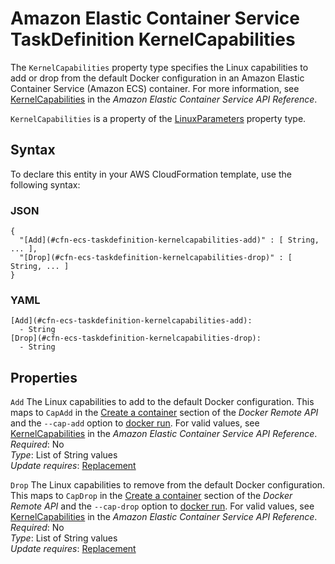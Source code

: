 # Amazon Elastic Container Service TaskDefinition KernelCapabilities<a name="aws-properties-ecs-taskdefinition-kernelcapabilities"></a>

<a name="aws-properties-ecs-taskdefinition-kernelcapabilities-description"></a>The `KernelCapabilities` property type specifies the Linux capabilities to add or drop from the default Docker configuration in an Amazon Elastic Container Service \(Amazon ECS\) container\. For more information, see [ KernelCapabilities](https://docs.aws.amazon.com/AmazonECS/latest/APIReference/API_KernelCapabilities.html) in the *Amazon Elastic Container Service API Reference*\.

<a name="aws-properties-ecs-taskdefinition-kernelcapabilities-inheritance"></a> `KernelCapabilities` is a property of the [LinuxParameters](aws-properties-ecs-taskdefinition-linuxparameters.md) property type\.

## Syntax<a name="aws-properties-ecs-taskdefinition-kernelcapabilities-syntax"></a>

To declare this entity in your AWS CloudFormation template, use the following syntax:

### JSON<a name="aws-properties-ecs-taskdefinition-kernelcapabilities-syntax.json"></a>

```
{
  "[Add](#cfn-ecs-taskdefinition-kernelcapabilities-add)" : [ String, ... ],
  "[Drop](#cfn-ecs-taskdefinition-kernelcapabilities-drop)" : [ String, ... ]
}
```

### YAML<a name="aws-properties-ecs-taskdefinition-kernelcapabilities-syntax.yaml"></a>

```
[Add](#cfn-ecs-taskdefinition-kernelcapabilities-add): 
  - String
[Drop](#cfn-ecs-taskdefinition-kernelcapabilities-drop): 
  - String
```

## Properties<a name="aws-properties-ecs-taskdefinition-kernelcapabilities-properties"></a>

`Add`  <a name="cfn-ecs-taskdefinition-kernelcapabilities-add"></a>
The Linux capabilities to add to the default Docker configuration\. This maps to `CapAdd` in the [ Create a container](https://docs.docker.com/engine/reference/api/docker_remote_api_v1.27/#create-a-container) section of the *Docker Remote API* and the `--cap-add` option to [docker run](https://docs.docker.com/engine/reference/run/)\. For valid values, see [ KernelCapabilities](https://docs.aws.amazon.com/AmazonECS/latest/APIReference/API_KernelCapabilities.html) in the *Amazon Elastic Container Service API Reference*\.  
 *Required*: No  
 *Type*: List of String values  
 *Update requires*: [Replacement](using-cfn-updating-stacks-update-behaviors.md#update-replacement) 

`Drop`  <a name="cfn-ecs-taskdefinition-kernelcapabilities-drop"></a>
The Linux capabilities to remove from the default Docker configuration\. This maps to `CapDrop` in the [ Create a container](https://docs.docker.com/engine/reference/api/docker_remote_api_v1.27/#create-a-container) section of the *Docker Remote API* and the `--cap-drop` option to [docker run](https://docs.docker.com/engine/reference/run/)\. For valid values, see [ KernelCapabilities](https://docs.aws.amazon.com/AmazonECS/latest/APIReference/API_KernelCapabilities.html) in the *Amazon Elastic Container Service API Reference*\.  
 *Required*: No  
 *Type*: List of String values  
 *Update requires*: [Replacement](using-cfn-updating-stacks-update-behaviors.md#update-replacement) 